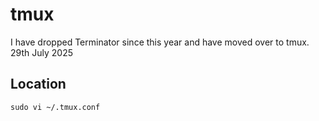 # tmux
I have dropped Terminator since this year and have moved over to tmux.
29th July 2025

## Location 
```
sudo vi ~/.tmux.conf
```

